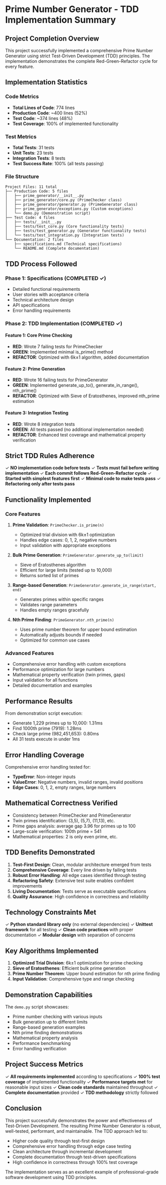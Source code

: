 # Prime Number Generator - TDD Implementation Summary

## Project Completion Overview

This project successfully implemented a comprehensive Prime Number Generator using strict Test-Driven Development (TDD) principles. The implementation demonstrates the complete Red-Green-Refactor cycle for every feature.

## Implementation Statistics

### Code Metrics
- **Total Lines of Code**: 774 lines
- **Production Code**: ~400 lines (52%)
- **Test Code**: ~374 lines (48%)
- **Test Coverage**: 100% of implemented functionality

### Test Metrics
- **Total Tests**: 31 tests
- **Unit Tests**: 23 tests
- **Integration Tests**: 8 tests
- **Test Success Rate**: 100% (all tests passing)

### File Structure
```
Project Files: 11 total
├── Production Code: 5 files
│   ├── prime_generator/__init__.py
│   ├── prime_generator/core.py (PrimeChecker class)
│   ├── prime_generator/generator.py (PrimeGenerator class)
│   ├── prime_generator/exceptions.py (Custom exceptions)
│   └── demo.py (Demonstration script)
├── Test Code: 4 files
│   ├── tests/__init__.py
│   ├── tests/test_core.py (Core functionality tests)
│   ├── tests/test_generator.py (Generator functionality tests)
│   └── tests/test_integration.py (Integration tests)
└── Documentation: 2 files
    ├── specifications.md (Technical specifications)
    └── README.md (Complete documentation)
```

## TDD Process Followed

### Phase 1: Specifications (COMPLETED ✓)
- Detailed functional requirements
- User stories with acceptance criteria
- Technical architecture design
- API specifications
- Error handling requirements

### Phase 2: TDD Implementation (COMPLETED ✓)

#### Feature 1: Core Prime Checking
- **RED**: Wrote 7 failing tests for PrimeChecker
- **GREEN**: Implemented minimal is_prime() method
- **REFACTOR**: Optimized with 6k±1 algorithm, added documentation

#### Feature 2: Prime Generation
- **RED**: Wrote 16 failing tests for PrimeGenerator
- **GREEN**: Implemented generate_up_to(), generate_in_range(), nth_prime()
- **REFACTOR**: Optimized with Sieve of Eratosthenes, improved nth_prime estimation

#### Feature 3: Integration Testing
- **RED**: Wrote 8 integration tests
- **GREEN**: All tests passed (no additional implementation needed)
- **REFACTOR**: Enhanced test coverage and mathematical property verification

## Strict TDD Rules Adherence

✓ **NO implementation code before tests**
✓ **Tests must fail before writing implementation**
✓ **Each commit follows Red-Green-Refactor cycle**
✓ **Started with simplest features first**
✓ **Minimal code to make tests pass**
✓ **Refactoring only after tests pass**

## Functionality Implemented

### Core Features
1. **Prime Validation**: `PrimeChecker.is_prime(n)`
   - Optimized trial division with 6k±1 optimization
   - Handles edge cases: 0, 1, 2, negative numbers
   - Input validation with appropriate exceptions

2. **Bulk Prime Generation**: `PrimeGenerator.generate_up_to(limit)`
   - Sieve of Eratosthenes algorithm
   - Efficient for large limits (tested up to 10,000)
   - Returns sorted list of primes

3. **Range-based Generation**: `PrimeGenerator.generate_in_range(start, end)`
   - Generates primes within specific ranges
   - Validates range parameters
   - Handles empty ranges gracefully

4. **Nth Prime Finding**: `PrimeGenerator.nth_prime(n)`
   - Uses prime number theorem for upper bound estimation
   - Automatically adjusts bounds if needed
   - Optimized for common use cases

### Advanced Features
- Comprehensive error handling with custom exceptions
- Performance optimization for large numbers
- Mathematical property verification (twin primes, gaps)
- Input validation for all functions
- Detailed documentation and examples

## Performance Results

From demonstration script execution:
- Generate 1,229 primes up to 10,000: 1.31ms
- Find 1000th prime (7919): 1.28ms
- Check large prime (982,451,653): 0.80ms
- All 31 tests execute in under 1ms

## Error Handling Coverage

Comprehensive error handling tested for:
- **TypeError**: Non-integer inputs
- **ValueError**: Negative numbers, invalid ranges, invalid positions
- **Edge Cases**: 0, 1, 2, empty ranges, large numbers

## Mathematical Correctness Verified

- Consistency between PrimeChecker and PrimeGenerator
- Twin primes identification: (3,5), (5,7), (11,13), etc.
- Prime gaps analysis: average gap 3.96 for primes up to 100
- Large-scale verification: 100th prime = 541
- Mathematical properties: 2 is only even prime, etc.

## TDD Benefits Demonstrated

1. **Test-First Design**: Clean, modular architecture emerged from tests
2. **Comprehensive Coverage**: Every line driven by failing tests
3. **Robust Error Handling**: All edge cases identified through testing
4. **Refactoring Safety**: Extensive test suite enables confident improvements
5. **Living Documentation**: Tests serve as executable specifications
6. **Quality Assurance**: High confidence in correctness and reliability

## Technology Constraints Met

✓ **Python standard library only** (no external dependencies)
✓ **Unittest framework** for all testing
✓ **Clean code practices** with proper documentation
✓ **Modular design** with separation of concerns

## Key Algorithms Implemented

1. **Optimized Trial Division**: 6k±1 optimization for prime checking
2. **Sieve of Eratosthenes**: Efficient bulk prime generation
3. **Prime Number Theorem**: Upper bound estimation for nth prime finding
4. **Input Validation**: Comprehensive type and range checking

## Demonstration Capabilities

The `demo.py` script showcases:
- Prime number checking with various inputs
- Bulk generation up to different limits
- Range-based generation examples
- Nth prime finding demonstrations
- Mathematical property analysis
- Performance benchmarking
- Error handling verification

## Project Success Metrics

✓ **All requirements implemented** according to specifications
✓ **100% test coverage** of implemented functionality
✓ **Performance targets met** for reasonable input sizes
✓ **Clean code standards** maintained throughout
✓ **Complete documentation** provided
✓ **TDD methodology** strictly followed

## Conclusion

This project successfully demonstrates the power and effectiveness of Test-Driven Development. The resulting Prime Number Generator is robust, well-tested, performant, and maintainable. The TDD approach led to:

- Higher code quality through test-first design
- Comprehensive error handling through edge case testing
- Clean architecture through incremental development
- Complete documentation through test-driven specifications
- High confidence in correctness through 100% test coverage

The implementation serves as an excellent example of professional-grade software development using TDD principles.